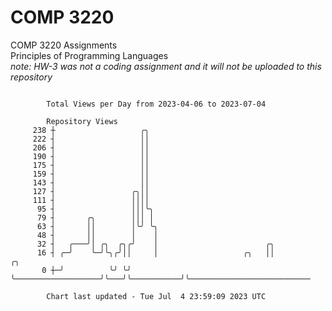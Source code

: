 # COMP 3220
COMP 3220 Assignments  
Principles of Programming Languages  
*note: HW-3 was not a coding assignment and it will not be uploaded to this repository*  

```

        Total Views per Day from 2023-04-06 to 2023-07-04

        Repository Views
     238 ┼                   ╭╮
     222 ┤                   ││
     206 ┤                   ││
     190 ┤                   ││
     175 ┤                   ││
     159 ┤                   ││
     143 ┤                   ││
     127 ┤                 ╭╮││
     111 ┤                 ││││
      95 ┤                 │││╰╮
      79 ┤       ╭╮        │││ │
      63 ┤       ││        │╰╯ ╰╮
      48 ┤       ││        │    │
      32 ┤   ╭───╯│ ╭╮  ╭╮╭╯    │                        ╭╮
      16 ┤ ╭─╯    ╰─╯╰╮╭╯││     │                   ╭╮   ││           ╭╮
       0 ┼─╯          ╰╯ ╰╯     ╰───────────────────╯╰───╯╰───────────╯╰───────────────────────────

        Chart last updated - Tue Jul  4 23:59:09 2023 UTC
        
```
